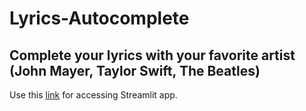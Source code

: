 # Lyrics-Autocomplete
## Complete your lyrics with your favorite artist (John Mayer, Taylor Swift, The Beatles) 

Use this [link](https://lyrics-autocomplete.streamlit.app/) for accessing Streamlit app.
